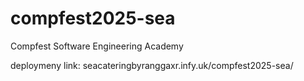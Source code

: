 # compfest2025-sea
Compfest Software Engineering Academy 

deploymeny link:
seacateringbyranggaxr.infy.uk/compfest2025-sea/

